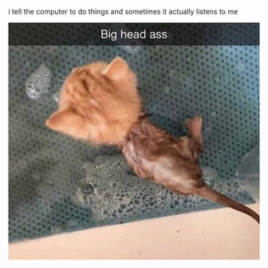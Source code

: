 i tell the computer to do things and sometimes it actually listens to me
<!--START_SECTION:update_image-->
<img src=https://raw.githubusercontent.com/sneakykestrel/sneakykestrel/main/.github/images/big-head.jpg height="" width="" align=left alt=kitty />
<!--END_SECTION:update_image-->

